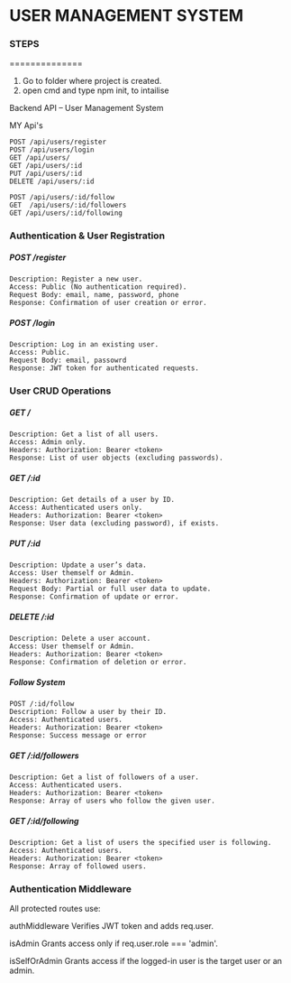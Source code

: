 # USER MANAGEMENT SYSTEM

### STEPS

==============

1. Go to folder where project is created.
2. open cmd and type npm init, to intailise

Backend API – User Management System

MY Api's

```
POST /api/users/register
POST /api/users/login
GET /api/users/
GET /api/users/:id
PUT /api/users/:id
DELETE /api/users/:id

POST /api/users/:id/follow
GET  /api/users/:id/followers
GET /api/users/:id/following
```

### Authentication & User Registration

##### POST /register

```
Description: Register a new user.
Access: Public (No authentication required).
Request Body: email, name, password, phone
Response: Confirmation of user creation or error.
```

##### POST /login

```
Description: Log in an existing user.
Access: Public.
Request Body: email, passowrd
Response: JWT token for authenticated requests.
```

### User CRUD Operations

##### GET /

```
Description: Get a list of all users.
Access: Admin only.
Headers: Authorization: Bearer <token>
Response: List of user objects (excluding passwords).
```

##### GET /:id

```
Description: Get details of a user by ID.
Access: Authenticated users only.
Headers: Authorization: Bearer <token>
Response: User data (excluding password), if exists.
```

##### PUT /:id

```
Description: Update a user’s data.
Access: User themself or Admin.
Headers: Authorization: Bearer <token>
Request Body: Partial or full user data to update.
Response: Confirmation of update or error.
```

##### DELETE /:id

```
Description: Delete a user account.
Access: User themself or Admin.
Headers: Authorization: Bearer <token>
Response: Confirmation of deletion or error.
```

##### Follow System

```
POST /:id/follow
Description: Follow a user by their ID.
Access: Authenticated users.
Headers: Authorization: Bearer <token>
Response: Success message or error
```

##### GET /:id/followers

```
Description: Get a list of followers of a user.
Access: Authenticated users.
Headers: Authorization: Bearer <token>
Response: Array of users who follow the given user.
```

##### GET /:id/following

```
Description: Get a list of users the specified user is following.
Access: Authenticated users.
Headers: Authorization: Bearer <token>
Response: Array of followed users.
```

### Authentication Middleware

All protected routes use:

authMiddleware Verifies JWT token and adds req.user.

isAdmin Grants access only if req.user.role === 'admin'.

isSelfOrAdmin Grants access if the logged-in user is the target user or an admin.
